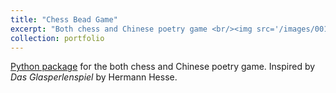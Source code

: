 ```yaml
---
title: "Chess Bead Game"
excerpt: "Both chess and Chinese poetry game <br/><img src='/images/0010.png'>"
collection: portfolio
---
```


[Python package](https://chess-bead.readthedocs.io/en/latest/) for the both chess and Chinese poetry game. Inspired by *Das Glasperlenspiel* by Hermann Hesse. 
